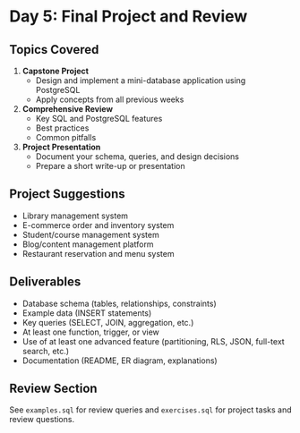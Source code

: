 # Day 5: Final Project and Review

## Topics Covered

1. **Capstone Project**
   - Design and implement a mini-database application using PostgreSQL
   - Apply concepts from all previous weeks
2. **Comprehensive Review**
   - Key SQL and PostgreSQL features
   - Best practices
   - Common pitfalls
3. **Project Presentation**
   - Document your schema, queries, and design decisions
   - Prepare a short write-up or presentation

## Project Suggestions

- Library management system
- E-commerce order and inventory system
- Student/course management system
- Blog/content management platform
- Restaurant reservation and menu system

## Deliverables

- Database schema (tables, relationships, constraints)
- Example data (INSERT statements)
- Key queries (SELECT, JOIN, aggregation, etc.)
- At least one function, trigger, or view
- Use of at least one advanced feature (partitioning, RLS, JSON, full-text search, etc.)
- Documentation (README, ER diagram, explanations)

## Review Section

See `examples.sql` for review queries and `exercises.sql` for project tasks and review questions.
